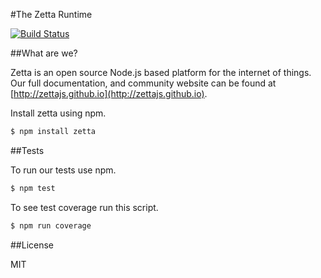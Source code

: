 #The Zetta Runtime

[![Build Status](https://travis-ci.org/zettajs/zetta.svg?branch=master)](https://travis-ci.org/zettajs/zetta) 

##What are we?

Zetta is an open source Node.js based platform for the internet of things. Our full documentation, and community website can be found at [http://zettajs.github.io](http://zettajs.github.io).

Install zetta using npm.

```bash
$ npm install zetta
```


##Tests

To run our tests use npm. 

```bash
$ npm test
```

To see test coverage run this script.

```bash
$ npm run coverage
```

##License

MIT
